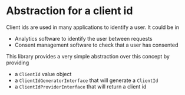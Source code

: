 # Abstraction for a client id

Client ids are used in many applications to identify a user. It could be in

- Analytics software to identify the user between requests
- Consent management software to check that a user has consented

This library provides a very simple abstraction over this concept by providing
- a `ClientId` value object
- a `ClientIdGeneratorInterface` that will generate a `ClientId`
- a `ClientIdProviderInterface` that will return a client id